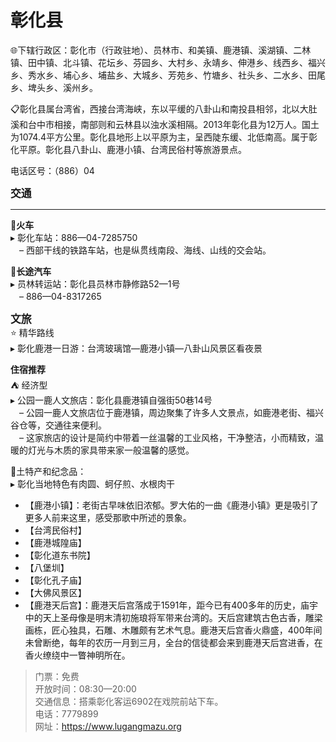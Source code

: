 # 彰化县  
🌐下辖行政区：彰化市（行政驻地）、员林市、和美镇、鹿港镇、溪湖镇、二林镇、田中镇、北斗镇、花坛乡、芬园乡、大村乡、永靖乡、伸港乡、线西乡、福兴乡、秀水乡、埔心乡、埔盐乡、大城乡、芳苑乡、竹塘乡、社头乡、二水乡、田尾乡、埤头乡、溪州乡。  

📋彰化县属台湾省，西接台湾海峡，东以平缓的八卦山和南投县相邻，北以大肚溪和台中市相接，南部则和云林县以浊水溪相隔。2013年彰化县为12万人。国土为1074.4平方公里。彰化县地形上以平原为主，呈西陡东缓、北低南高。属于彰化平原。彰化县八卦山、鹿港小镇、台湾民俗村等旅游景点。  

电话区号：（886）04  

<big>**交通**</big>  
***  
🚈**火车**  
▸ 彰化车站：886—04-7285750  
　– 西部干线的铁路车站，也是纵贯线南段、海线、山线的交会站。  

🚌**长途汽车**  
▸ 员林转运站：彰化县员林市静修路52—1号  
　– 886—04-8317265  

<big>**文旅**</big>  
⭐ 精华路线  
▸ 彰化鹿港一日游：台湾玻璃馆—鹿港小镇—八卦山风景区看夜景  

**住宿推荐**  
⛺ 经济型  
▸ 公园一鹿人文旅店：彰化县鹿港镇自强街50巷14号  
　– 公园一鹿人文旅店位于鹿港镇，周边聚集了许多人文景点，如鹿港老街、福兴谷仓等，交通往来便利。  
　– 这家旅店的设计是简约中带着一丝温馨的工业风格，干净整洁，小而精致，温暖的灯光与木质的家具带来家一般温馨的感觉。  

🧊土特产和纪念品：  
▸ 彰化当地特色有肉圆、蚵仔煎、水根肉干  

* 【鹿港小镇】：老街古早味依旧浓郁。罗大佑的一曲《鹿港小镇》更是吸引了更多人前来这里，感受那歌中所述的景象。  
* 【台湾民俗村】  
* 【鹿港城隍庙】  
* 【彰化道东书院】  
* 【八堡圳】  
* 【彰化孔子庙】  
* 【大佛风景区】  
* 【鹿港天后宫】：鹿港天后宫落成于1591年，距今已有400多年的历史，庙宇中的天上圣母像是明末清初施琅将军带来台湾的。天后宫建筑古色古香，雕梁画栋，匠心独具，石雕、木雕颇有艺术气息。鹿港天后宫香火鼎盛，400年间未曾断绝，每年的农历一月到三月，全台的信徒都会来到鹿港天后宫进香，在香火缭绕中一瞥神明所在。  
> 门票：免费  
> 开放时间：08:30—20:00  
> 交通信息：搭乘彰化客运6902在戏院前站下车。  
> 电话：7779899  
> 网址：<a href="http://www.lugangmazu.org" target="_blank">https://www.lugangmazu.org</a>  
